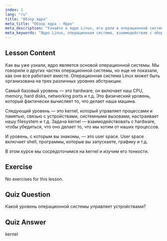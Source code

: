 ```yaml
---
index: 1
lang: "ru"
title: "Обзор ядра"
meta_title: "Обзор ядра - Ядро"
meta_description: "Узнайте о ядре Linux, его роли в операционной системе и о том, как оно взаимодействует с аппаратным обеспечением и пользовательским пространством. Изучите основные компоненты ОС."
meta_keywords: "Ядро Linux, операционная система, взаимодействие с оборудованием, пользовательское пространство, учебник по Linux, руководство для начинающих"
---
```


## Lesson Content

Как вы уже узнали, ядро является основой операционной системы. Мы говорили о других частях операционной системы, но еще не показали, как они все работают вместе. Операционная система Linux может быть организована на трех различных уровнях абстракции.

Самый базовый уровень — это hardware; он включает наш CPU, memory, hard disks, networking ports и т.д. Это физический уровень, который фактически вычисляет то, что делает наша машина.

Следующий уровень — это kernel, который управляет процессами и памятью, связью с устройствами, системными вызовами, настраивает нашу filesystem и т.д. Задача kernel — взаимодействовать с hardware, чтобы убедиться, что оно делает то, что мы хотим от наших процессов.

И уровень, с которым вы знакомы, — это user space. User space включает shell, программы, которые вы запускаете, графику и т.д.

В этом курсе мы сосредоточимся на kernel и изучим его тонкости.

## Exercise

No exercises for this lesson.

## Quiz Question

Какой уровень операционной системы управляет устройствами?

## Quiz Answer

kernel
